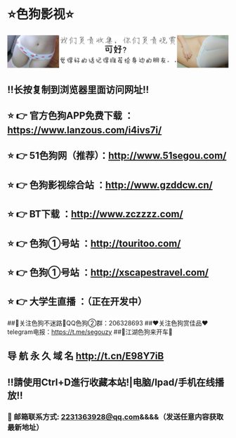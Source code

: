 #                                                          ⭐️色狗影视⭐️ 
![image](https://github.com/segouyingshi/test/blob/master/%E6%88%91%E4%BB%AC%E8%B4%9F%E8%B4%A3%E6%94%B6%E9%9B%86%E3%80%82%E4%BD%A0%E4%BB%AC%E8%B4%9F%E8%B4%A3%E8%A7%82%E8%B5%8F%20%E5%B0%B1%E5%A5%BD.jpg)
## ‼️长按复制到浏览器里面访问网址‼️
## ⭐️ 👉 官方色狗APP免费下载 ：https://www.lanzous.com/i4ivs7i/
## ⭐️ 👉 51色狗网（推荐）：http://www.51segou.com/
## ⭐️ 👉 色狗影视综合站 ：http://www.gzddcw.cn/
## ⭐️ 👉 BT下载 ：http://www.zczzzz.com/
## ⭐️ 👉 色狗①号站 ：http://touritoo.com/
## ⭐️ 👉 色狗①号站 ：http://xscapestravel.com/
## ⭐️ 👉 大学生直播 ：（正在开发中）
##🚥关注色狗不迷路🚥QQ色狗②群：206328693
##❤️关注色狗赏佳品❤️telegram电报：https://t.me/segouzy
##🚕江湖色狗来开车🚕
## 导 航 永 久 域 名 	http://t.cn/E98Y7iB
## ‼️請使用Ctrl+D進行收藏本站!|电脑/Ipad/手机在线播放‼️
### 📧 邮箱联系方式: 2231363928@qq.com&&&&（发送任意内容获取最新地址）
